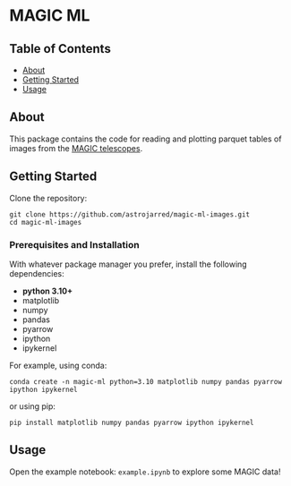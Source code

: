 # MAGIC ML

## Table of Contents

- [About](#about)
- [Getting Started](#getting_started)
- [Usage](#usage)

## About <a name = "about"></a>

This package contains the code for reading and plotting parquet tables of images from the [MAGIC telescopes](https://magic.mpp.mpg.de/).

## Getting Started <a name = "getting_started"></a>

Clone the repository:

```
git clone https://github.com/astrojarred/magic-ml-images.git
cd magic-ml-images
```


### Prerequisites and Installation

With whatever package manager you prefer, install the following dependencies:

- **python 3.10+**
- matplotlib
- numpy
- pandas
- pyarrow
- ipython
- ipykernel

For example, using conda:

```
conda create -n magic-ml python=3.10 matplotlib numpy pandas pyarrow ipython ipykernel
```

or using pip:

```
pip install matplotlib numpy pandas pyarrow ipython ipykernel
```

## Usage <a name = "usage"></a>

Open the example notebook: `example.ipynb` to explore some MAGIC data!
